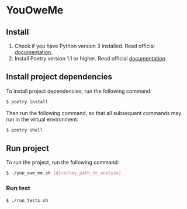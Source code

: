 # YouOweMe

## Install

1. Check if you have Python version 3 installed. Read official [documentation](https://www.python.org/downloads/).
2. Install Poetry version 1.1 or higher. Read official [documentation](https://python-poetry.org/docs/).

## Install project dependencies

To install project dependencies, run the following command:

```bash
$ poetry install
```

Then run the following command, so that all subsequent commands may run in the virtual environment:

```bash
$ poetry shell
```

## Run project

To run the project, run the following command:

```bash
$ ./you_owe_me.sh [directoy_path_to_analyze]
```

### Run test
```bash
$ ./run_tests.sh
```

